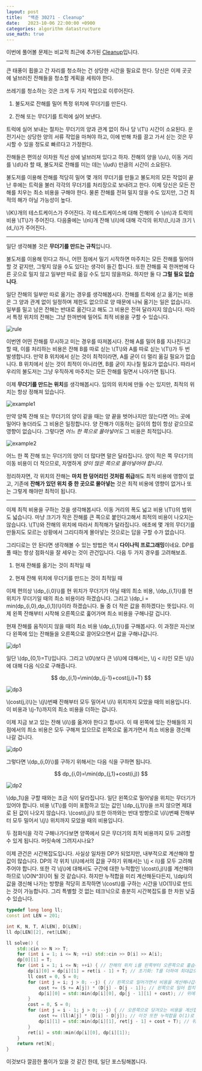 ```yaml
---
layout: post
title:  "백준 30271 - Cleanup"
date:   2023-10-06 22:00:00 +0900
categories: algorithm datastructure
use_math: true
---
```


이번에 풀어볼 문제는 비교적 최근에 추가된 [Cleanup][q]입니다.

- - -

큰 태풍이 휩쓸고 간 자리를 청소하는 건 상당한 시간을 필요로 한다. 당신은 이제 곳곳에 널브러진 잔해들을 청소할 계획을 세워야 한다.

쓰레기를 청소하는 것은 크게 두 가지 작업으로 이루어진다.

1. 불도저로 잔해를 밀어 특정 위치에 무더기를 만든다.

2. 잔해 또는 무더기를 트럭에 실어 보낸다.

트럭에 실어 보내는 절차는 무더기의 양과 관계 없이 하나 당 \\(T\\) 시간이 소요된다. 운전기사는 상당한 양의 서류 작업을 마쳐야 하고, 이에 반해 차를 끌고 가서 싣는 것은 무시할 수 있을 정도로 빠르다고 가정한다.

잔해들은 편의상 이차원 직선 상에 널브러져 있다고 하자. 잔해의 양을 \\(u\\), 이동 거리를 \\(d\\)라 할 때, 불도저로 잔해를 미는 데는 \\(ud\\) 만큼의 시간이 소요된다.

불도저를 이용해 잔해를 적당히 밀어 몇 개의 무더기를 만들고 불도저의 모든 작업이 끝난 후에는 트럭을 불러 각각의 무더기를 처리장으로 보내려고 한다. 이제 당신은 모든 잔해를 치우는 최소 비용을 구해야 한다. 물론 잔해를 전혀 밀지 않을 수도 있지만, 그건 최적의 해가 아닐 가능성이 높다.

\\(K\\)개의 테스트케이스가 주어진다.
각 테스트케이스에 대해 잔해의 수 \\(n\\)과 트럭의 비용 \\(T\\)가 주어진다.
다음줄에는 \\(n\\)개 잔해 \\(i\\)에 대해 각각의 위치\\(l_i\\)과 크기 \\(d_i\\)가 주어진다. 
- - -

일단 생각해볼 것은 **무더기를 만드는 규칙**입니다. 

불도저를 이용해 민다고 하니, 어떤 점에서 밀기 시작하면 마주치는 모든 잔해를 밀어야 할 것 같지만, 그렇지 않을 수도 있다는 생각이 들긴 합니다. 또한 잔해를 꼭 한꺼번에 다른 곳으로 밀지 않고 일부만 따로 옮길 수도 있지 않을까요. 하지만 둘 다 **그럴 필요 없습니다**.

일단 잔해의 일부만 따로 옮기는 경우를 생각해봅시다. 잔해를 트럭에 싣고 옮기는 비용은 그 양과 관계 없이 일정하며 제한도 없으므로 양 때문에 나눠 옮기는 일은 없습니다. 일부를 밀고 남은 잔해는 반대로 옮긴다고 해도 그 비용은 전혀 달라지지 않습니다. 따라서 특정 위치의 잔해는 그냥 한꺼번에 밀어도 최적 비용을 구할 수 있습니다.

![rule](/assets/images/2023-10-06-q30271/rule.png)

이번엔 어떤 잔해를 무시하고 미는 경우를 따져봅시다. 잔해 A를 밀어 B를 지나친다고 할 때, 이를 처리하는 비용은 잔해 B를 따로 싣는 \\(T\\)와 A를 따로 싣는 \\(T\\)가 두 번 발생합니다. 만약 B 위치에서 싣는 것이 최적이라면, A를 굳이 더 멀리 옮길 필요가 없습니다. B 위치에서 싣는 것이 최적이 아니라면, B를 굳이 지나칠 필요가 없습니다. 따라서 우리의 불도저는 그냥 우직하게 마주치는 모든 잔해를 밀면서 나아가면 됩니다.

이제 **무더기를 만드는 위치**를 생각해봅시다. 임의의 위치에 만들 수는 있지만, 최적의 위치는 항상 정해져 있습니다.

![example1](/assets/images/2023-10-06-q30271/example1.png)

만약 양쪽 잔해 또는 무더기의 양이 같을 때는 양 끝을 벗어나지만 않는다면 어느 곳에 밀어다 놓더라도 그 비용은 일정합니다. 양 잔해가 이동하는 길이의 합이 항상 같으므로 영향이 없습니다. 그렇다면 *어느 한 쪽으로 몰아넣어도* 그 비용은 최적입니다.

![example2](/assets/images/2023-10-06-q30271/example2.png)

어느 한 쪽 잔해 또는 무더기의 양이 더 많다면 말은 달라집니다. 양이 적은 쪽 무더기의 이동 비용이 더 적으므로, 자명하게 *양이 많은 쪽으로 몰아넣어야 합니다*.

정리하자면, 각 위치의 잔해는 **마치 한 덩어리인 것처럼 취급**해도 최적 비용에 영향이 없고, 기존에 **잔해가 있던 위치 중 한 곳으로 몰아넣는** 것은 최적 비용에 영향이 없거나 또는 그렇게 해야만 최적이 됩니다.

- - -

이제 최적 비용을 구하는 것을 생각해봅시다. 이동 거리의 폭도 넓고 비용 \\(T\\)의 범위도 넓습니다. 마냥 크기가 작은 잔해를 큰 쪽으로 붙인다고해서 최적의 비용이 나오지는 않습니다. \\(T\\)와 잔해의 위치에 따라서 최적해가 달라집니다. 애초에 몇 개의 무더기를 만들지도 모르는 상황에서 그리디하게 몰아넣는 것으로는 답을 구할 수가 없습니다.

그리디로는 안 된다면 생각해볼 수 있는 방법은 역시 **다이나믹 프로그래밍**이네요. DP를 풀 때는 항상 점화식을 잘 세우는 것이 관건입니다. 다음 두 가지 경우를 고려해보죠.

1. 현재 잔해를 옮기는 것이 최적일 때

2. 현재 잔해 위치에 무더기를 만드는 것이 최적일 때

이제 편의상 \\(dp_{i,0}\\)를 현 위치가 무더기가 아닐 때의 최소 비용, \\(dp_{i,1}\\)를 현 위치가 무더기일 때의 최소 비용이라 하겠습니다. 그리고 \\(dp_i = min(dp_{i,0},dp_{i,1})\\)이라 하겠습니다. 둘 중 더 작은 값을 취하겠다는 뜻입니다. 이제 왼쪽 잔해부터 시작해 오른쪽으로 훑어가며 최소 비용을 구해나갈 겁니다.

현재 잔해를 움직이지 않을 때의 최소 비용 \\(dp_{i,1}\\)를 구해봅시다. 이 과정은 자신보다 왼쪽에 있는 잔해들을 오른쪽으로 끌어모으면서 값을 구해나갑니다.

![dp1](/assets/images/2023-10-06-q30271/dp1.png)

일단 \\(dp_{0,1}=T\\)입니다. 그리고 \\(0\\)보다 큰 \\(i\\)에 대해서는, \\(j &lt; i\\)인 모든 \\(j\\)에 대해 다음 식으로 구해줍니다.

<center>$$ dp_{i,1}=\min(dp_{j-1}+cost(j,i)+T) $$</center>

![dp3](/assets/images/2023-10-06-q30271/dp3.png)

\\(cost(j,i)\\)는 \\(j\\)번째 잔해부터 모두 밀어서 \\(i\\) 위치까지 모았을 때의 비용입니다. 이 비용과 \\(j-1\\)까지의 최소 비용을 더하는 겁니다. 

이제 지금 보고 있는 잔해 \\(i\\)를 옮겨야 한다고 합시다. 이 때 왼쪽에 있는 잔해들의 지점에서의 최소 비용은 모두 구해져 있으므로 왼쪽으로 옮겨가면서 최소 비용을 갱신해 나갈 겁니다. 

![dp0](/assets/images/2023-10-06-q30271/dp0.png)

그렇다면 \\(dp_{i,0}\\)를 구하기 위해서는 다음 식을 구하면 됩니다.

<center>$$ dp_{i,0}=\min(dp_{j,1}+cost(i,j)) $$</center>

![dp2](/assets/images/2023-10-06-q30271/dp2.png)

\\(dp_1\\)을 구할 때와는 조금 식이 달라집니다. 일단 왼쪽으로 밀어넣을 위치는 무더기가 있어야 합니다. 비용 \\(T\\)를 이미 포함하고 있는 값인 \\(dp_{j,1}\\)을 쓰지 않으면 제대로 된 값이 나오지 않습니다. \\(cost(i,j)\\) 또한 아까와는 반대 방향으로 \\(i\\)번째 잔해부터 모두 밀어서 \\(j\\) 위치까지 모았을 때의 비용입니다.

두 점화식을 각각 구해나가다보면 양쪽에서 모은 무더기의 최적 비용까지 모두 고려할 수 있게 됩니다. 머릿속에 그려지시나요?

이제 관건은 시간복잡도입니다. 사실상 일차원 DP가 되었지만, 내부적으로 계산해야 할 값이 많습니다. DP의 각 위치 \\(i\\)에서의 값을 구하기 위해서는 \\(j &lt; i\\)를 모두 고려해주어야 합니다. 또한 각 \\(j\\)에 대해서도 구간에 대한 누적합인 \\(cost(i,j)\\)를 계산해야 하므로 \\(O(N^3)\\)이 될 것 같습니다. 하지만 누적합을 미리 계산해둔다든지, \\(dp\\)의 값을 갱신해 나가는 방향을 적당히 조작하면 \\(cost\\)를 구하는 시간을 \\(O(1)\\)로 만드는 것이 가능합니다. 그리 특별할 것 없는 테크닉으로 충분히 시간복잡도를 한 차원 낮출 수 있습니다.

```cpp
typedef long long ll;
const int LEN = 201;

int K, N, T, A[LEN], D[LEN];
ll dp[LEN][2], ret[LEN];

ll solve() {
	std::cin >> N >> T;
	for (int i = 1; i <= N; ++i) std::cin >> D[i] >> A[i];
	dp[0][1] = T;
	for (int i = 1; i <= N; ++i) { // 잔해의 위치 i를 왼쪽부터 오른쪽으로 훑습니다
		dp[i][0] = dp[i][1] = ret[i - 1] + T; // 초기화: T를 더하여 최대값으로 만들어줍니다
		ll cost = 0, S = 0;
		for (int j = i; j > 0; --j) { // 왼쪽으로 밀어가면서 비용을 계산해나갑니다
			cost += (S += A[j]) * (D[j] - D[j - 1]); // 왼쪽으로 밀어 합치는 비용을 O(1)로 계산합니다
			dp[i][0] = std::min(dp[i][0], dp[j - 1][1] + cost); // 위에서 설명한 점화식과 같습니다
		}
		cost = 0, S = 0;
		for (int j = i - 1; j > 0; --j) { // 오른쪽으로 당겨오는 비용을 계산합니다
			cost += (ll)A[j] * (D[i] - D[j]); // 이것 또한 누적합을 O(1)로 계산합니다
			dp[i][1] = std::min(dp[i][1], ret[j - 1] + cost + T); // 위에서 설명한 점화식과 같습니다
		}
		ret[i] = std::min(dp[i][0], dp[i][1]);
	}
	return ret[N];
}
```

이것보다 깔끔한 풀이가 있을 것 같긴 한데, 일단 포스팅해봅니다.

[q]:https://www.acmicpc.net/problem/30271